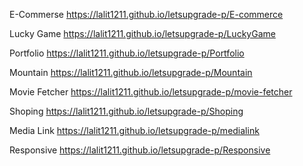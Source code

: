  E-Commerse
https://lalit1211.github.io/letsupgrade-p/E-commerce

Lucky Game
https://lalit1211.github.io/letsupgrade-p/LuckyGame

Portfolio
https://lalit1211.github.io/letsupgrade-p/Portfolio

Mountain
https://lalit1211.github.io/letsupgrade-p/Mountain

Movie Fetcher
https://lalit1211.github.io/letsupgrade-p/movie-fetcher

Shoping
https://lalit1211.github.io/letsupgrade-p/Shoping

Media Link
https://lalit1211.github.io/letsupgrade-p/medialink

Responsive
https://lalit1211.github.io/letsupgrade-p/Responsive
